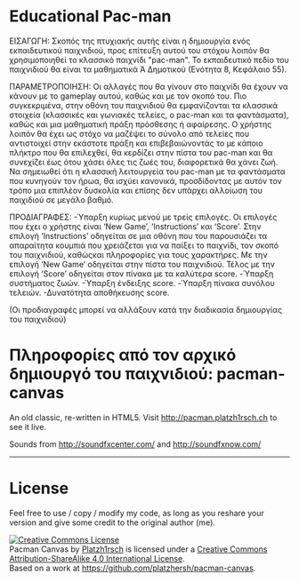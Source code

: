 # Educational Pac-man

ΕΙΣΑΓΩΓΗ:
 Σκοπός της πτυχιακής αυτής είναι η δημιουργία ενός εκπαιδευτικού παιχνιδιού, προς επίτευξη αυτού του στόχου λοιπόν θα χρησιμοποιηθεί
το κλασσικό παιχνίδι "pac-man". Το εκπαιδευτικό πεδίο του παιχνιδιού θα είναι τα μαθηματικά Ά Δημοτικού (Ενότητα 8, Κεφάλαιο 55).

ΠΑΡΑΜΕΤΡΟΠΟΙΗΣΗ:
 Οι αλλαγές που θα γίνουν στο παιχνίδι θα έχουν να κάνουν με το gameplay αυτού, καθώς και με τον σκοπό του. Πιο συγκεκριμένα, στην οθόνη
του παιχνιδιού θα εμφανίζονται τα κλασσικά στοιχεία (κλασσικές και γωνιακές τελείες, ο pac-man και τα φαντάσματα), καθώς και μια μαθηματική πράξη πρόσθεσης ή αφαίρεσης. Ο χρήστης λοιπόν θα έχει ως στόχο να μαζέψει το σύνολο από τελείες που αντιστοιχεί στην εκάστοτε πράξη και επιβεβαιώνοντάς το με κάποιο πλήκτρο που θα επιλεχθεί, θα κερδίζει στην πίστα του pac-man και θα συνεχίζει έως ότου χάσει όλες τις ζωές του, διαφορετικά θα χάνει ζωή. Να σημειωθεί ότι η κλασσική λειτουργεία του pac-man με τα φαντάσματα που κυνηγούν τον ήρωα, θα ισχύει κανονικά, προσδίδοντας με αυτόν τον τρόπο μια επιπλέον δυσκολία και επίσης δεν υπάρχει αλλοίωση του παιχιδιού σε μεγάλο βαθμό.

ΠΡΟΔΙΑΓΡΑΦΕΣ:
-Ύπαρξη κυρίως μενού με τρείς επιλογές. Οι επιλογές που έχει ο χρήστης είναι ‘New Game’, ‘Instructions’ και ‘Score’. Στην επιλογή 
‘Instructions’ οδηγείται σε μια οθόνη που του παρουσιάζει τα απαραίτητα κουμπιά που χρειάζεται για να παίξει το παιχνίδι, τον σκοπό του 
παιχνιδιού, καθώςκαι πληροφορίες για τους χαρακτήρες. Με την επιλογή ‘New Game’ οδηγείται στην πίστα του παιχνιδιού. Τέλος με την επιλογή
‘Score’ οδηγείται στον πίνακα με τα καλύτερα score.
-Ύπαρξη συστήματος ζωών.
-Ύπαρξη ένδειξης score.
-Ύπαρξη πίνακα συνόλου τελειών.
-Δυνατότητα αποθήκευσης score.

(Οι προδιαγραφές μπορεί να αλλάξουν κατά την διαδικασία δημιουργίας του παιχνιδιού)



Πληροφορίες από τον αρχικό δημιουργό του παιχνιδιού:
pacman-canvas
=============

An old classic, re-written in HTML5.
Visit http://pacman.platzh1rsch.ch to see it live.

Sounds from 
http://soundfxcenter.com/ and http://soundfxnow.com/

------

License
=======

Feel free to use / copy / modify my code, as long as you reshare your version and give some credit to the original author (me).

<a rel="license" href="http://creativecommons.org/licenses/by-sa/4.0/"><img alt="Creative Commons License" style="border-width:0" src="https://i.creativecommons.org/l/by-sa/4.0/88x31.png" /></a><br /><span xmlns:dct="http://purl.org/dc/terms/" property="dct:title">Pacman Canvas</span> by <a xmlns:cc="http://creativecommons.org/ns#" href="http://platzh1rsch.ch" property="cc:attributionName" rel="cc:attributionURL">Platzh1rsch</a> is licensed under a <a rel="license" href="http://creativecommons.org/licenses/by-sa/4.0/">Creative Commons Attribution-ShareAlike 4.0 International License</a>.<br />Based on a work at <a xmlns:dct="http://purl.org/dc/terms/" href="https://github.com/platzhersh/pacman-canvas" rel="dct:source">https://github.com/platzhersh/pacman-canvas</a>.



